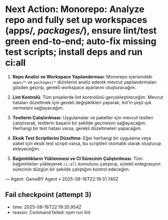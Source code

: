 # Next Action: Monorepo: Analyze repo and fully set up workspaces (apps/*, packages/*), ensure lint/test green end-to-end; auto-fix missing test scripts; install deps and run ci:all

1. **Repo Analizi ve Workspace Yapılandırması**: Monorepo içerisindeki `apps/*` ve `packages/*` dizinlerini analiz ederek mevcut yapılandırmaları gözden geçirip, gerekli workspace ayarlarını oluşturacağım.

2. **Lint Kontrolü**: Tüm projelerde lint kontrolünü gerçekleştireceğim. Mevcut hataları düzeltmek için gerekli değişiklikleri yaparak, lint’in yeşil ışık vermesini sağlayacağım.

3. **Testlerin Çalıştırılması**: Uygulamalar ve paketler için mevcut testleri çalıştırarak, testlerin başarılı bir şekilde geçmesini sağlayacağım. Herhangi bir test hatası varsa, gerekli düzeltmeleri yapacağım.

4. **Eksik Test Scriptlerini Düzeltme**: Eğer herhangi bir uygulama veya paket için eksik test scripti varsa, bu scriptleri otomatik olarak oluşturup ekleyeceğim.

5. **Bağımlılıkların Yüklenmesi ve CI Sürecinin Çalıştırılması**: Tüm bağımlılıkları yükleyerek `ci:all` komutunu çalıştırıp, sürekli entegrasyon sürecinin düzgün bir şekilde çalıştığını kontrol edeceğim.

— Agent: GameBY Agent • 2025-08-16T22:19:31.740Z


## Fail checkpoint (attempt 3)
- time: 2025-08-16T22:19:35.954Z
- reason: Command failed: npm run lint
